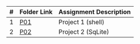 |   #   | Folder Link | Assignment Description |
| :---: | ----------- | ---------------------- |
|   1  | [P01](https://github.com/glitcher-agent/5143Opsys-102-group6/tree/main/Assignments/P01)      | Project 1 (shell)        |
|   2  | [P02](https://github.com/glitcher-agent/5143Opsys-102-group6/tree/main/Assignments/P02)      | Project 2 (SqLite)        |
